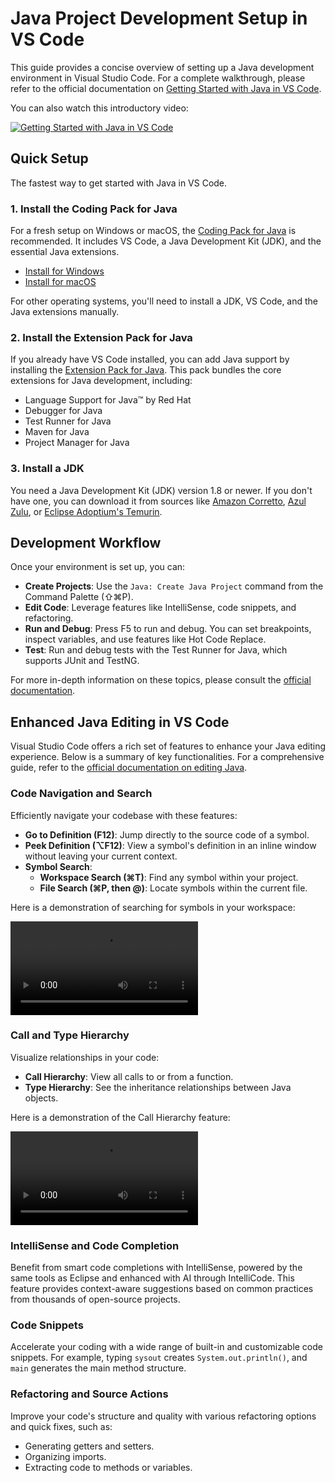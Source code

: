# Java Project Development Setup in VS Code

This guide provides a concise overview of setting up a Java development environment in Visual Studio Code. For a complete walkthrough, please refer to the official documentation on [Getting Started with Java in VS Code](https://code.visualstudio.com/docs/java/java-tutorial).

You can also watch this introductory video:

[![Getting Started with Java in VS Code](https://img.youtube.com/vi/_1nLS_k30p4/0.jpg)](https://www.youtube.com/watch?v=_1nLS_k30p4)

## Quick Setup

The fastest way to get started with Java in VS Code.

### 1. Install the Coding Pack for Java

For a fresh setup on Windows or macOS, the [Coding Pack for Java](https://code.visualstudio.com/docs/java/java-tutorial#_coding-pack-for-java) is recommended. It includes VS Code, a Java Development Kit (JDK), and the essential Java extensions.

*   [Install for Windows](https://aka.ms/vscode-java-installer-win)
*   [Install for macOS](https://aka.ms/vscode-java-installer-mac)

For other operating systems, you'll need to install a JDK, VS Code, and the Java extensions manually.

### 2. Install the Extension Pack for Java

If you already have VS Code installed, you can add Java support by installing the [Extension Pack for Java](https://marketplace.visualstudio.com/items?itemName=vscjava.vscode-java-pack). This pack bundles the core extensions for Java development, including:

*   Language Support for Java™ by Red Hat
*   Debugger for Java
*   Test Runner for Java
*   Maven for Java
*   Project Manager for Java

### 3. Install a JDK

You need a Java Development Kit (JDK) version 1.8 or newer. If you don't have one, you can download it from sources like [Amazon Corretto](https://aws.amazon.com/corretto), [Azul Zulu](https://www.azul.com/downloads/?package=jdk), or [Eclipse Adoptium's Temurin](https://adoptium.net/).

## Development Workflow

Once your environment is set up, you can:

*   **Create Projects**: Use the `Java: Create Java Project` command from the Command Palette (⇧⌘P).
*   **Edit Code**: Leverage features like IntelliSense, code snippets, and refactoring.
*   **Run and Debug**: Press F5 to run and debug. You can set breakpoints, inspect variables, and use features like Hot Code Replace.
*   **Test**: Run and debug tests with the Test Runner for Java, which supports JUnit and TestNG.

For more in-depth information on these topics, please consult the [official documentation](https://code.visualstudio.com/docs/java/java-tutorial).

## Enhanced Java Editing in VS Code

Visual Studio Code offers a rich set of features to enhance your Java editing experience. Below is a summary of key functionalities. For a comprehensive guide, refer to the [official documentation on editing Java](https://code.visualstudio.com/docs/java/java-editing).

### Code Navigation and Search

Efficiently navigate your codebase with these features:

*   **Go to Definition (F12)**: Jump directly to the source code of a symbol.
*   **Peek Definition (⌥F12)**: View a symbol's definition in an inline window without leaving your current context.
*   **Symbol Search**:
    *   **Workspace Search (⌘T)**: Find any symbol within your project.
    *   **File Search (⌘P, then @)**: Locate symbols within the current file.

Here is a demonstration of searching for symbols in your workspace:

<video src="https://code.visualstudio.com/assets/docs/java/java-editing/search-in-workspace.mp4" controls title="Search in Workspace"></video>

### Call and Type Hierarchy

Visualize relationships in your code:

*   **Call Hierarchy**: View all calls to or from a function.
*   **Type Hierarchy**: See the inheritance relationships between Java objects.

Here is a demonstration of the Call Hierarchy feature:

<video src="https://code.visualstudio.com/assets/docs/java/java-editing/call-hierarchy.gif" controls title="Call Hierarchy"></video>

### IntelliSense and Code Completion

Benefit from smart code completions with IntelliSense, powered by the same tools as Eclipse and enhanced with AI through IntelliCode. This feature provides context-aware suggestions based on common practices from thousands of open-source projects.

### Code Snippets

Accelerate your coding with a wide range of built-in and customizable code snippets. For example, typing `sysout` creates `System.out.println()`, and `main` generates the main method structure.

### Refactoring and Source Actions

Improve your code's structure and quality with various refactoring options and quick fixes, such as:

*   Generating getters and setters.
*   Organizing imports.
*   Extracting code to methods or variables.
